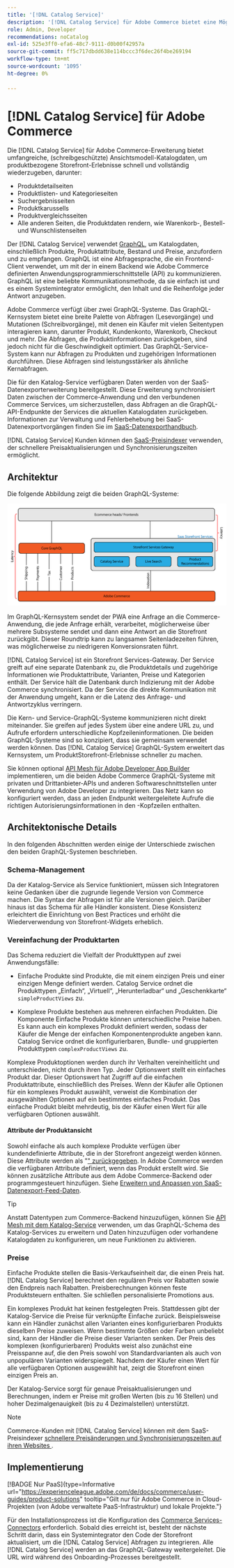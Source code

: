 ```yaml
---
title: '[!DNL Catalog Service]'
description: '[!DNL Catalog Service] für Adobe Commerce bietet eine Möglichkeit, den Inhalt von Produktanzeigeseiten und Produktlistenseiten viel schneller abzurufen als die nativen Adobe Commerce GraphQL-Abfragen.'
role: Admin, Developer
recommendations: noCatalog
exl-id: 525e3ff0-efa6-48c7-9111-d0b00f42957a
source-git-commit: ff5c717dbdd638e114bccc3f6dec26f4be269194
workflow-type: tm+mt
source-wordcount: '1095'
ht-degree: 0%

---
```


# [!DNL Catalog Service] für Adobe Commerce

Die [!DNL Catalog Service] für Adobe Commerce-Erweiterung bietet umfangreiche, (schreibgeschützte) Ansichtsmodell-Katalogdaten, um produktbezogene Storefront-Erlebnisse schnell und vollständig wiederzugeben, darunter:

* Produktdetailseiten
* Produktlisten- und Kategorieseiten
* Suchergebnisseiten
* Produktkarussells
* Produktvergleichsseiten
* Alle anderen Seiten, die Produktdaten rendern, wie Warenkorb-, Bestell- und Wunschlistenseiten

Der [!DNL Catalog Service] verwendet [GraphQL](https://graphql.org/), um Katalogdaten, einschließlich Produkte, Produktattribute, Bestand und Preise, anzufordern und zu empfangen. GraphQL ist eine Abfragesprache, die ein Frontend-Client verwendet, um mit der in einem Backend wie Adobe Commerce definierten Anwendungsprogrammierschnittstelle (API) zu kommunizieren. GraphQL ist eine beliebte Kommunikationsmethode, da sie einfach ist und es einem Systemintegrator ermöglicht, den Inhalt und die Reihenfolge jeder Antwort anzugeben.

Adobe Commerce verfügt über zwei GraphQL-Systeme. Das GraphQL-Kernsystem bietet eine breite Palette von Abfragen (Lesevorgänge) und Mutationen (Schreibvorgänge), mit denen ein Käufer mit vielen Seitentypen interagieren kann, darunter Produkt, Kundenkonto, Warenkorb, Checkout und mehr. Die Abfragen, die Produktinformationen zurückgeben, sind jedoch nicht für die Geschwindigkeit optimiert. Das GraphQL-Service-System kann nur Abfragen zu Produkten und zugehörigen Informationen durchführen. Diese Abfragen sind leistungsstärker als ähnliche Kernabfragen.

Die für den Katalog-Service verfügbaren Daten werden von der SaaS-Datenexporterweiterung bereitgestellt. Diese Erweiterung synchronisiert Daten zwischen der Commerce-Anwendung und den verbundenen Commerce Services, um sicherzustellen, dass Abfragen an die GraphQL-API-Endpunkte der Services die aktuellen Katalogdaten zurückgeben. Informationen zur Verwaltung und Fehlerbehebung bei SaaS-Datenexportvorgängen finden Sie im [SaaS-Datenexporthandbuch](../data-export/overview.md).

[!DNL Catalog Service] Kunden können den [SaaS-Preisindexer](../price-index/price-indexing.md) verwenden, der schnellere Preisaktualisierungen und Synchronisierungszeiten ermöglicht.

## Architektur

Die folgende Abbildung zeigt die beiden GraphQL-Systeme:

![Katalog-Architekturdiagramm](assets/catalog-service-architecture.png)

Im GraphQL-Kernsystem sendet der PWA eine Anfrage an die Commerce-Anwendung, die jede Anfrage erhält, verarbeitet, möglicherweise über mehrere Subsysteme sendet und dann eine Antwort an die Storefront zurückgibt. Dieser Roundtrip kann zu langsamen Seitenladezeiten führen, was möglicherweise zu niedrigeren Konversionsraten führt.

[!DNL Catalog Service] ist ein Storefront Services-Gateway. Der Service greift auf eine separate Datenbank zu, die Produktdetails und zugehörige Informationen wie Produktattribute, Varianten, Preise und Kategorien enthält. Der Service hält die Datenbank durch Indizierung mit der Adobe Commerce synchronisiert.
Da der Service die direkte Kommunikation mit der Anwendung umgeht, kann er die Latenz des Anfrage- und Antwortzyklus verringern.

Die Kern- und Service-GraphQL-Systeme kommunizieren nicht direkt miteinander. Sie greifen auf jedes System über eine andere URL zu, und Aufrufe erfordern unterschiedliche Kopfzeileninformationen. Die beiden GraphQL-Systeme sind so konzipiert, dass sie gemeinsam verwendet werden können. Das [!DNL Catalog Service] GraphQL-System erweitert das Kernsystem, um ProduktStorefront-Erlebnisse schneller zu machen.

Sie können optional [API Mesh für Adobe Developer App Builder](https://developer.adobe.com/graphql-mesh-gateway/) implementieren, um die beiden Adobe Commerce GraphQL-Systeme mit privaten und Drittanbieter-APIs und anderen Softwareschnittstellen unter Verwendung von Adobe Developer zu integrieren. Das Netz kann so konfiguriert werden, dass an jeden Endpunkt weitergeleitete Aufrufe die richtigen Autorisierungsinformationen in den -Kopfzeilen enthalten.

## Architektonische Details

In den folgenden Abschnitten werden einige der Unterschiede zwischen den beiden GraphQL-Systemen beschrieben.

### Schema-Management

Da der Katalog-Service als Service funktioniert, müssen sich Integratoren keine Gedanken über die zugrunde liegende Version von Commerce machen. Die Syntax der Abfragen ist für alle Versionen gleich. Darüber hinaus ist das Schema für alle Händler konsistent. Diese Konsistenz erleichtert die Einrichtung von Best Practices und erhöht die Wiederverwendung von Storefront-Widgets erheblich.

### Vereinfachung der Produktarten

Das Schema reduziert die Vielfalt der Produkttypen auf zwei Anwendungsfälle:

* Einfache Produkte sind Produkte, die mit einem einzigen Preis und einer einzigen Menge definiert werden. Catalog Service ordnet die Produkttypen „Einfach“, „Virtuell“, „Herunterladbar“ und „Geschenkkarte“ `simpleProductViews` zu.

* Komplexe Produkte bestehen aus mehreren einfachen Produkten. Die Komponente Einfache Produkte können unterschiedliche Preise haben. Es kann auch ein komplexes Produkt definiert werden, sodass der Käufer die Menge der einfachen Komponentenprodukte angeben kann. Catalog Service ordnet die konfigurierbaren, Bundle- und gruppierten Produkttypen `complexProductViews` zu.

Komplexe Produktoptionen werden durch ihr Verhalten vereinheitlicht und unterschieden, nicht durch ihren Typ. Jeder Optionswert stellt ein einfaches Produkt dar. Dieser Optionswert hat Zugriff auf die einfachen Produktattribute, einschließlich des Preises. Wenn der Käufer alle Optionen für ein komplexes Produkt auswählt, verweist die Kombination der ausgewählten Optionen auf ein bestimmtes einfaches Produkt. Das einfache Produkt bleibt mehrdeutig, bis der Käufer einen Wert für alle verfügbaren Optionen auswählt.

#### Attribute der Produktansicht

Sowohl einfache als auch komplexe Produkte verfügen über kundendefinierte Attribute, die in der Storefront angezeigt werden können. Diese Attribute werden als &quot;[&quot; zurückgegeben](https://developer.adobe.com/commerce/webapi/graphql/schema/catalog-service/queries/products/#productviewattribute-type). In Adobe Commerce werden die verfügbaren Attribute definiert, wenn das Produkt erstellt wird. Sie können zusätzliche Attribute aus dem Adobe Commerce-Backend oder programmgesteuert hinzufügen. Siehe [Erweitern und Anpassen von SaaS-Datenexport-Feed-Daten](../data-export/extensibility-and-customizations.md).

>[!TIP]
>
>Anstatt Datentypen zum Commerce-Backend hinzuzufügen, können Sie [API Mesh mit dem Katalog-Service](mesh.md) verwenden, um das GraphQL-Schema des Katalog-Services zu erweitern und Daten hinzuzufügen oder vorhandene Katalogdaten zu konfigurieren, um neue Funktionen zu aktivieren.

### Preise

Einfache Produkte stellen die Basis-Verkaufseinheit dar, die einen Preis hat. [!DNL Catalog Service] berechnet den regulären Preis vor Rabatten sowie den Endpreis nach Rabatten. Preisberechnungen können feste Produktsteuern enthalten. Sie schließen personalisierte Promotions aus.

Ein komplexes Produkt hat keinen festgelegten Preis. Stattdessen gibt der Katalog-Service die Preise für verknüpfte Einfache zurück. Beispielsweise kann ein Händler zunächst allen Varianten eines konfigurierbaren Produkts dieselben Preise zuweisen. Wenn bestimmte Größen oder Farben unbeliebt sind, kann der Händler die Preise dieser Varianten senken. Der Preis des komplexen (konfigurierbaren) Produkts weist also zunächst eine Preisspanne auf, die den Preis sowohl von Standardvarianten als auch von unpopulären Varianten widerspiegelt. Nachdem der Käufer einen Wert für alle verfügbaren Optionen ausgewählt hat, zeigt die Storefront einen einzigen Preis an.

Der Katalog-Service sorgt für genaue Preisaktualisierungen und Berechnungen, indem er Preise mit großen Werten (bis zu 16 Stellen) und hoher Dezimalgenauigkeit (bis zu 4 Dezimalstellen) unterstützt.

>[!NOTE]
>
> Commerce-Kunden mit [!DNL Catalog Service] können mit dem SaaS-Preisindexer [ schnellere Preisänderungen und Synchronisierungszeiten auf ihren Websites ](../price-index/price-indexing.md).

## Implementierung

[!BADGE Nur PaaS]{type=Informative url="https://experienceleague.adobe.com/de/docs/commerce/user-guides/product-solutions" tooltip="Gilt nur für Adobe Commerce in Cloud-Projekten (von Adobe verwaltete PaaS-Infrastruktur) und lokale Projekte."}

Für den Installationsprozess ist die Konfiguration des [Commerce Services-Connectors](../landing/saas.md) erforderlich. Sobald dies erreicht ist, besteht der nächste Schritt darin, dass ein Systemintegrator den Code der Storefront aktualisiert, um die [!DNL Catalog Service] Abfragen zu integrieren. Alle [!DNL Catalog Service] werden an das GraphQL-Gateway weitergeleitet. Die URL wird während des Onboarding-Prozesses bereitgestellt.
